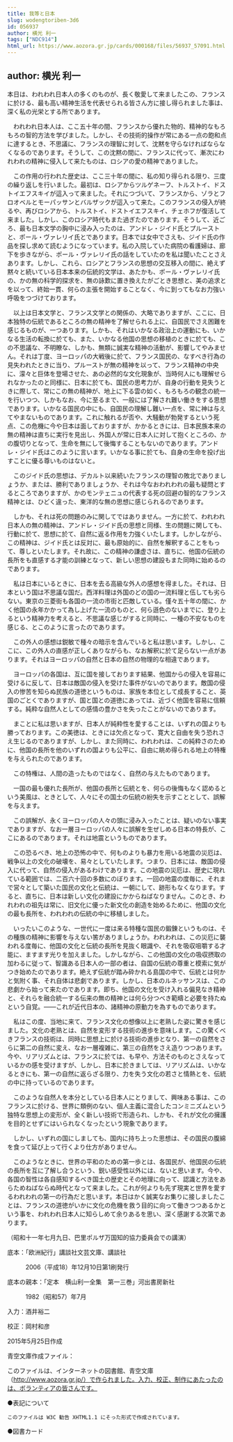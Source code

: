 ```yaml
---
title: 我等と日本
slug: wodengtoriben-3d6
id: 056937
author: 横光 利一
tags: ["NDC914"]
html_url: https://www.aozora.gr.jp/cards/000168/files/56937_57091.html
---
```


## author: 横光 利一

本日は、われわれ日本人の多くのものが、長く敬愛して来ましたこの、フランスに於ける、最も高い精神生活を代表せられる皆さん方に接し得られました事は、深く私の光栄とする所であります。

　われわれ日本人は、ここ五十年の間、フランスから優れた物的、精神的なもろもろの智的方法を学びました。しかし、その技術的操作が常にある一点の飽和点に達するとき、不思議に、フランスの理智に対して、沈黙を守らなければならなくなるのであります。そうして、この沈黙の間に、フランスに代って、漸次にわれわれの精神に侵入して来たものは、ロシアの愛の精神でありました。

　この作用の行われた歴史は、ここ三十年の間に、私の知り得られる限り、三度の繰り返しを行いました。最初は、ロシアからツルゲネーフ、トルストイ、ドストイエフスキイが這入って来ました。それにつづいて、フランスから、ゾラとフロオベルとモーパッサンとバルザックが這入って来た。このフランスの侵入が終るや、再びロシアから、トルストイ、ドストイエフスキイ、チェホフが復活して来ました。しかし、このロシア時代もまた過ぎたのであります。そうして、近ごろ、最も日本文学の胸中に浸み入ったのは、アンドレ・ジイド氏とプルーストと、ポール・ヴァレリイ氏とであります。日本では女中でさえも、ジイド氏の作品を探し求めて読むようになっています。私の入院していた病院の看護婦は、廊下を歩きながら、ポール・ヴァレリイ氏の話をしていたのを私は聞いたことさえあります。しかし、これら、ロシアとフランスの思想の交互移入の間に、絶えず黙々と続いている日本本来の伝統的文学は、あたかも、ポール・ヴァレリイ氏の、かの無の科学的探求を、無の詠歎に置き換えたがごとき思想と、美の追求とを以って、終始一貫、何らの主張を開始することなく、今に到ってもなお力強い呼吸をつづけております。

　以上は日本文学と、フランス文学との関係の、大略でありますが、ここに、日本独特の伝統であるところの無の精神を了解せられる上に、自国民でさえ困難を感じるものが、一つあります。しかも、それはいかなる政治上の運動にも、いかなる生活の転換に於ても、また、いかなる他国の思想の移植のときに於ても、この不思議な、不明瞭な、しかも、無類に誠実な精神の活動が、影響してやみません。それは丁度、ヨーロッパの大戦後に於て、フランス国民の、なすべき行為の見失われたときに当り、プルーストが無の精神を以って、フランス精神の中央に、濛々と巨体を登場させた、あの必然的な文化現象が、当時何人にも理解せられなかったのと同様に、日本に於ても、国民の思考力が、自身の行動を見失うときに際して、常にこの無の精神が、地上に下る雲の如く、もろもろの観念の統一を行いつつ、しかもなお、今に至るまで、一般には了解され難い働きをする思想であります。いかなる国民の中にも、自国民の理解し難い一点を、常に神は与えてやまないものであります。これに触れるが否や、大騒動が勃発するという死点、この危機に今や日本は面しておりますが、かかるときには、日本民族本来の無の精神は直ちに実行を見出し、外国人が常に日本人に対して抱くところの、かの腹切りとなって、生命を無にして後悔することもないのであります。アンドレ・ジイド氏はこのように言います。いかなる事に於ても、自身の生命を投げ出すことに優る尊いものはないと。

　このジイド氏の思想は、デカルト以来続いたフランスの理智の敗北でありましょうか、または、勝利でありましょうか、それは今なおわれわれの最も疑問とするところでありますが、かのモンテェニュの代表する死の回避の智的なフランス精神とは、ひどく違った、東洋的な無の思想に感じられるのであります。

　しかも、それは死の問題のみに関してではありません。一方に於て、われわれ日本人の無の精神は、アンドレ・ジイド氏の思想と同様、生の問題に関しても、行動に於て、思想に於て、自然に返る作用を力強くいたします。しかしながら、この精神は、ジイド氏とは反対に、最も原始的に、自然を解釈することをもって、尊しといたします。それ故に、この精神の謙虚さは、直ちに、他国の伝統の長所をも直感する才能の訓練となって、新しい思想の建設もまた同時に始めるのであります。

　私は日本にいるときに、日本を去る高級な外人の感想を得ました。それは、日本という国は不思議な国だ。西洋料理は外国のどの国の一流料理と伍しても劣らない。東京の三菱街も各国の一流の市街と匹敵している。僅々五十年の間に、かく他国の永年かかって為し上げた一流のものと、何ら遜色のないまでに、登り上るという精神力を考えると、不思議な感じがすると同時に、一種の不安なものを感じる、とこのように言ったのであります。

　この外人の感想は鋭敏で種々の暗示を含んでいると私は思います。しかし、ここに、この外人の直感が正しくありながらも、なお解釈に於て足らない一点があります。それはヨーロッパの自然と日本の自然の物理的な相違であります。

　ヨーロッパの各国は、互に国を接しております結果、他国からの侵入を容易に受けるに反して、日本は敵国の侵入を受けた事件がないのであります。敵国の侵入の惨苦を知らぬ民族の道徳というものは、家族を本位として成長すること、英国のごとくでありますが、国と国との道徳にあっては、近づく他国を容易に信頼する。純粋な自然人としての感情の豊かさを失ったことがないのであります。

　まことに私は思いますが、日本人が純粋性を愛することは、いずれの国よりも勝っております。この美徳は、ときには欠点となって、寛大と自由を失う恐れさえ生じるのでありますが、しかし、また同時に、われわれは、この純粋さのために、他国の長所を他のいずれの国よりも公平に、自由に眺め得られる地上の特権を与えられたのであります。

　この特権は、人間の造ったものではなく、自然の与えたものであります。

　一国の最も優れた長所が、他国の長所と伝統とを、何らの後悔もなく認めるという美風は、ときとして、人々にその国土の伝統の紛失を示すこととして、誤解を与えます。

　この誤解が、永くヨーロッパの人々の頭に浸み入ったことは、疑いのない事実でありますが、なお一層ヨーロッパの人々に誤解を生ぜしめる日本の特長が、ここにあるのであります。それは地震というものであります。

　この恐るべき、地上の恐怖の中で、何ものよりも暴力を用いる地震の災厄は、戦争以上の文化の破壊を、易々としていたします。つまり、日本には、敵国の侵入に代って、自然の侵入があるわけであります。この地震の災厄は、歴史に現れている範囲では、二百六十回の多数にのぼります。一回の地震の度毎に、それまで営々として築いた国民の文化と伝統は、一朝にして、跡形もなくなります。すると、直ちに、日本は新しい文化の建設にかからねばなりません。このとき、われわれの祖先は常に、旧文化に優った新文化の創造を始めるために、他国の文化の最も長所を、われわれの伝統の中に移植しました。

　いったいこのような、一世代に一度は来る特種な国民の鍛錬というものは、その種族の精神に影響を与えない筈がありましょうか。われわれは、この災厄に襲われる度毎に、他国の文化と伝統の長所を見抜く眼識や、それを吸収咀嚼する才能に、ますます光りを加えました。しかしながら、この他国の文化の吸収摂取の加わるに従って、智識ある日本人の一部の者は、自国の伝統の尊重と模索に気がつき始めたのであります。絶えず伝統が踏み砕かれる島国の中で、伝統とは何かと気附く事、それ自体は悲劇であります。しかし、日本のルネッサンスは、この悲劇から始って来たのであります。即ち、他国の文化を受け入れる偏見なき精神と、それらを融合統一する伝来の無の精神とは何ら分つべき範疇と必要を持たぬという自覚。――これが近代日本の、諸精神の原動力を為すものであります。

　私はこの度、当地に来て、フランス文化の想像以上に老熟した姿に驚きを感じました。文化の老熟とは、自然を変形する技術の進歩を意味します。この驚くべきフランスの技術は、同時に思想上に於ける技術の進歩となり、第一の自然をさらに第二の自然に変え、なお一層複雑に、第三の自然をさえ造りつつあります。今や、リアリズムとは、フランスに於ては、も早や、方法そのものとさえなっているかの感を受けますが、しかし、日本に於きましては、リアリズムは、いかなるときにも、第一の自然に返らざる限り、力を失う文化の若さと情熱とを、伝統の中に持っているのであります。

　このような自然人を本分としている日本人にとりまして、興味ある事は、このフランスに於ける、世界に類例のない、個人主義に混合したコンミニズムという独特な思想上の変形が、全く新しい技術で形造られ、しかも、それが文化の擁護を目的とせずにはいられなくなったという現象であります。

　しかし、いずれの国にしましても、国内に持ち上った思想は、その国民の腹綿を食って延び上って行くより仕方がありません。

　このようなときに、世界の平和のための第一歩とは、各国民が、他国民の伝統の長所を互に了解し合うという、鋭い感受性以外には、ないと思います。今や、各国の智性は各自感知するべき国土の歴史とその地理に向って、認識と方法をあらためねばならぬ時代となって来ました。これが何よりも先ず現実と世界を愛するわれわれの第一の行為だと思います。本日はかく誠実なお集りに接しましたことは、フランスの道徳がいかに文化の危機を救う目的に向って働きつつあるかという事を、われわれ日本人に知らしめて余りあるを思い、深く感謝する次第であります。

（昭和十一年七月九日、巴里ポルザ万国知的協力委員会での講演）













底本：「欧洲紀行」講談社文芸文庫、講談社

　　　2006（平成18）年12月10日第1刷発行

底本の親本：「定本　横山利一全集　第一三巻」河出書房新社

　　　1982（昭和57）年7月

入力：酒井裕二

校正：岡村和彦

2015年5月25日作成

青空文庫作成ファイル：

このファイルは、インターネットの図書館、青空文庫（http://www.aozora.gr.jp/）で作られました。入力、校正、制作にあたったのは、ボランティアの皆さんです。











●表記について


	このファイルは W3C 勧告 XHTML1.1 にそった形式で作成されています。







●図書カード
